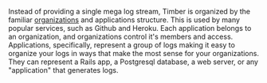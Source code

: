 Instead of providing a single mega log stream, Timber is organized by the familiar [organizations](/concepts/organizations) and applications structure. This is used by many popular services, such as Github and Heroku. Each application belongs to an organization, and organizations control it's members and access. Applications, specifically, represent a group of logs making it easy to organize your logs in ways that make the most sense for your organizations. They can represent a Rails app, a Postgresql database, a web server, or any "application" that generates logs.
